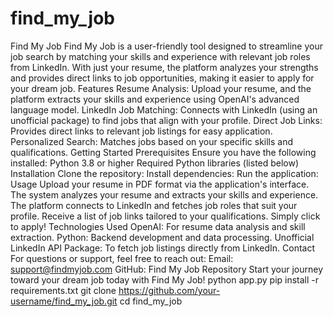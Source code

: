 # find_my_job
Find My Job Find My Job is a user-friendly tool designed to streamline your job search by matching your skills and experience with relevant job roles from LinkedIn. With just your resume, the platform analyzes your strengths and provides direct links to job opportunities, making it easier to apply for your dream job. Features Resume Analysis: Upload your resume, and the platform extracts your skills and experience using OpenAI's advanced language model. LinkedIn Job Matching: Connects with LinkedIn (using an unofficial package) to find jobs that align with your profile. Direct Job Links: Provides direct links to relevant job listings for easy application. Personalized Search: Matches jobs based on your specific skills and qualifications. Getting Started Prerequisites Ensure you have the following installed: Python 3.8 or higher Required Python libraries (listed below) Installation Clone the repository: Install dependencies: Run the application: Usage Upload your resume in PDF format via the application's interface. The system analyzes your resume and extracts your skills and experience. The platform connects to LinkedIn and fetches job roles that suit your profile. Receive a list of job links tailored to your qualifications. Simply click to apply! Technologies Used OpenAI: For resume data analysis and skill extraction. Python: Backend development and data processing. Unofficial LinkedIn API Package: To fetch job listings directly from LinkedIn. Contact For questions or support, feel free to reach out: Email: support@findmyjob.com GitHub: Find My Job Repository Start your journey toward your dream job today with Find My Job! python app.py pip install -r requirements.txt git clone https://github.com/your-username/find_my_job.git cd find_my_job  
